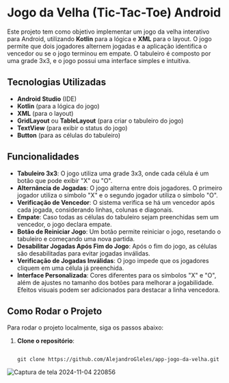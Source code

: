 # Jogo da Velha (Tic-Tac-Toe) Android

Este projeto tem como objetivo implementar um jogo da velha interativo para Android, utilizando **Kotlin** para a lógica e **XML** para o layout. O jogo permite que dois jogadores alternem jogadas e a aplicação identifica o vencedor ou se o jogo terminou em empate. O tabuleiro é composto por uma grade 3x3, e o jogo possui uma interface simples e intuitiva.

## Tecnologias Utilizadas
- **Android Studio** (IDE)
- **Kotlin** (para a lógica do jogo)
- **XML** (para o layout)
- **GridLayout** ou **TableLayout** (para criar o tabuleiro do jogo)
- **TextView** (para exibir o status do jogo)
- **Button** (para as células do tabuleiro)

## Funcionalidades
- **Tabuleiro 3x3**: O jogo utiliza uma grade 3x3, onde cada célula é um botão que pode exibir "X" ou "O".
- **Alternância de Jogadas**: O jogo alterna entre dois jogadores. O primeiro jogador utiliza o símbolo "X" e o segundo jogador utiliza o símbolo "O".
- **Verificação de Vencedor**: O sistema verifica se há um vencedor após cada jogada, considerando linhas, colunas e diagonais.
- **Empate**: Caso todas as células do tabuleiro sejam preenchidas sem um vencedor, o jogo declara empate.
- **Botão de Reiniciar Jogo**: Um botão permite reiniciar o jogo, resetando o tabuleiro e começando uma nova partida.
- **Desabilitar Jogadas Após Fim do Jogo**: Após o fim do jogo, as células são desabilitadas para evitar jogadas inválidas.
- **Verificação de Jogadas Inválidas**: O jogo impede que os jogadores cliquem em uma célula já preenchida.
- **Interface Personalizada**: Cores diferentes para os símbolos "X" e "O", além de ajustes no tamanho dos botões para melhorar a jogabilidade. Efeitos visuais podem ser adicionados para destacar a linha vencedora.

## Como Rodar o Projeto

Para rodar o projeto localmente, siga os passos abaixo:

1. **Clone o repositório**:
   ```bash!

   git clone https://github.com/AlejandroGleles/app-jogo-da-velha.git
![Captura de tela 2024-11-04 220856](https://github.com/user-attachments/assets/85f46f19-9c24-4a78-bdb2-92658ed6425d)
